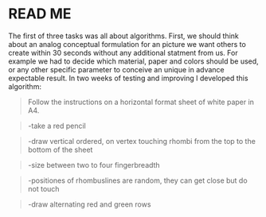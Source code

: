 # READ ME 

The first of three tasks was all about algorithms. First, we should think about an analog conceptual formulation for an picture we want others to create within 30 seconds without any additional statment from us. For example we had to decide which material, paper and colors should be used, or any other specific parameter to conceive an unique in advance expectable result. In two weeks of testing and improving I developed this algorithm:

>Follow the instructions on a horizontal format sheet of white paper in A4.


>-take a red pencil

>-draw vertical ordered, on vertex touching rhombi from the top to the bottom of the sheet

>-size between two to four fingerbreadth

>-positiones of rhombuslines are random, they can get close but do not touch

>-draw alternating red and green rows

